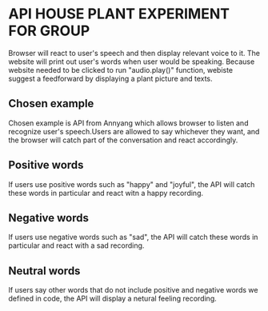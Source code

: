 # API HOUSE PLANT EXPERIMENT FOR GROUP 
Browser will react to user's speech and then display relevant voice to it. The website will print out user's words when user would be speaking. Because website needed to be clicked to run "audio.play()" function, webiste suggest a feedforward by displaying a plant picture and texts.  
## Chosen example
Chosen example is API from Annyang which allows browser to listen and recognize user's speech.Users are allowed to say whichever they want, and the browser will catch part of the conversation and react accordingly.
## Positive words 
If users use positive words such as "happy" and "joyful", the API will catch these words in particular and react witn a happy recording.
## Negative words
If users use negative words such as "sad", the API will catch these words in particular and react with a sad recording. 
## Neutral words
If users say other words that do not include positive and negative words we defined in code, the API will display a netural feeling recording.
